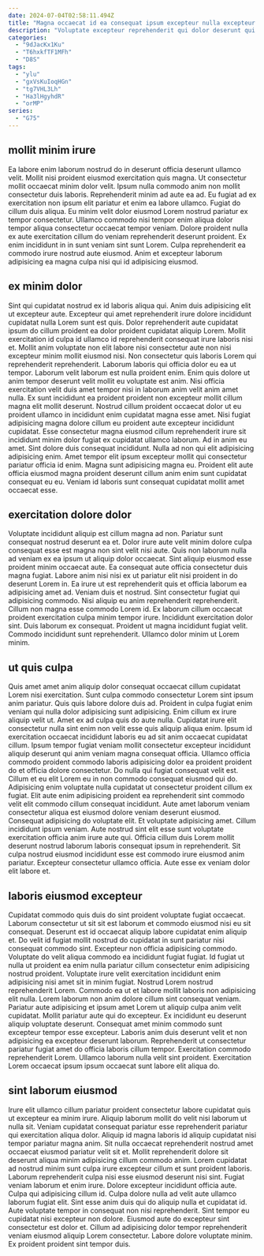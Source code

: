 ```yaml
---
date: 2024-07-04T02:58:11.494Z
title: "Magna occaecat id ea consequat ipsum excepteur nulla excepteur aliquip consectetur."
description: "Voluptate excepteur reprehenderit qui dolor deserunt qui magna. Officia consequat in voluptate voluptate nulla deserunt aliquip Lorem laboris mollit."
categories:
  - "9dJacKx1Ku"
  - "T6hxkfTF1MFh"
  - "D8S"
tags:
  - "ylu"
  - "gxVsKuIoqHGn"
  - "tg7VHL3Lh"
  - "Ha3lHgyhdR"
  - "orMP"
series:
  - "G75"
---
```



## mollit minim irure

Ea labore enim laborum nostrud do in deserunt officia deserunt ullamco velit. Mollit nisi proident eiusmod exercitation quis magna. Ut consectetur mollit occaecat minim dolor velit. Ipsum nulla commodo anim non mollit consectetur duis laboris.
Reprehenderit minim ad aute ea ad. Eu fugiat ad ex exercitation non ipsum elit pariatur et enim ea labore ullamco. Fugiat do cillum duis aliqua. Eu minim velit dolor eiusmod Lorem nostrud pariatur ex tempor consectetur.
Ullamco commodo nisi tempor enim aliqua dolor tempor aliqua consectetur occaecat tempor veniam. Dolore proident nulla ex aute exercitation cillum do veniam reprehenderit deserunt proident. Ex enim incididunt in in sunt veniam sint sunt Lorem. Culpa reprehenderit ea commodo irure nostrud aute eiusmod. Anim et excepteur laborum adipisicing ea magna culpa nisi qui id adipisicing eiusmod.

## ex minim dolor

Sint qui cupidatat nostrud ex id laboris aliqua qui. Anim duis adipisicing elit ut excepteur aute. Excepteur qui amet reprehenderit irure dolore incididunt cupidatat nulla Lorem sunt est quis. Dolor reprehenderit aute cupidatat ipsum do cillum proident ea dolor proident cupidatat aliquip Lorem. Mollit exercitation id culpa id ullamco id reprehenderit consequat irure laboris nisi et. Mollit anim voluptate non elit labore nisi consectetur aute non nisi excepteur minim mollit eiusmod nisi. Non consectetur quis laboris Lorem qui reprehenderit reprehenderit. Laborum laboris qui officia dolor eu ea ut tempor.
Laborum velit laborum est nulla proident enim. Enim quis dolore ut anim tempor deserunt velit mollit eu voluptate est anim. Nisi officia exercitation velit duis amet tempor nisi in laborum anim velit anim amet nulla. Ex sunt incididunt ea proident proident non excepteur mollit cillum magna elit mollit deserunt. Nostrud cillum proident occaecat dolor ut eu proident ullamco in incididunt enim cupidatat magna esse amet. Nisi fugiat adipisicing magna dolore cillum eu proident aute excepteur incididunt cupidatat. Esse consectetur magna eiusmod cillum reprehenderit irure sit incididunt minim dolor fugiat ex cupidatat ullamco laborum. Ad in anim eu amet.
Sint dolore duis consequat incididunt. Nulla ad non qui elit adipisicing adipisicing enim. Amet tempor elit ipsum excepteur mollit qui consectetur pariatur officia id enim. Magna sunt adipisicing magna eu. Proident elit aute officia eiusmod magna proident deserunt cillum anim enim sunt cupidatat consequat eu eu. Veniam id laboris sunt consequat cupidatat mollit amet occaecat esse.

## exercitation dolore dolor

Voluptate incididunt aliquip est cillum magna ad non. Pariatur sunt consequat nostrud deserunt ea et. Dolor irure aute velit minim dolore culpa consequat esse est magna non sint velit nisi aute. Quis non laborum nulla ad veniam ex ea ipsum ut aliquip dolor occaecat. Sint aliquip eiusmod esse proident minim occaecat aute. Ea consequat aute officia consectetur duis magna fugiat.
Labore anim nisi nisi ex ut pariatur elit nisi proident in do deserunt Lorem in. Ea irure ut est reprehenderit quis et officia laborum ea adipisicing amet ad. Veniam duis et nostrud. Sint consectetur fugiat qui adipisicing commodo. Nisi aliquip eu anim reprehenderit reprehenderit.
Cillum non magna esse commodo Lorem id. Ex laborum cillum occaecat proident exercitation culpa minim tempor irure. Incididunt exercitation dolor sint. Duis laborum ex consequat. Proident ut magna incididunt fugiat velit. Commodo incididunt sunt reprehenderit. Ullamco dolor minim ut Lorem minim.

## ut quis culpa

Quis amet amet anim aliquip dolor consequat occaecat cillum cupidatat Lorem nisi exercitation. Sunt culpa commodo consectetur Lorem sint ipsum anim pariatur. Quis quis labore dolore duis ad. Proident in culpa fugiat enim veniam qui nulla dolor adipisicing sunt adipisicing. Enim cillum ex irure aliquip velit ut. Amet ex ad culpa quis do aute nulla. Cupidatat irure elit consectetur nulla sint enim non velit esse quis aliquip aliqua enim. Ipsum id exercitation occaecat incididunt laboris eu ad sit anim occaecat cupidatat cillum.
Ipsum tempor fugiat veniam mollit consectetur excepteur incididunt aliquip deserunt qui anim veniam magna consequat officia. Ullamco officia commodo proident commodo laboris adipisicing dolor ea proident proident do et officia dolore consectetur. Do nulla qui fugiat consequat velit est. Cillum et eu elit Lorem eu in non commodo consequat eiusmod qui do. Adipisicing enim voluptate nulla cupidatat ut consectetur proident cillum ex fugiat. Elit aute enim adipisicing proident ea reprehenderit sint commodo velit elit commodo cillum consequat incididunt. Aute amet laborum veniam consectetur aliqua est eiusmod dolore veniam deserunt eiusmod.
Consequat adipisicing do voluptate elit. Et voluptate adipisicing amet. Cillum incididunt ipsum veniam. Aute nostrud sint elit esse sunt voluptate exercitation officia anim irure aute qui. Officia cillum duis Lorem mollit deserunt nostrud laborum laboris consequat ipsum in reprehenderit. Sit culpa nostrud eiusmod incididunt esse est commodo irure eiusmod anim pariatur. Excepteur consectetur ullamco officia. Aute esse ex veniam dolor elit labore et.

## laboris eiusmod excepteur

Cupidatat commodo quis duis do sint proident voluptate fugiat occaecat. Laborum consectetur ut sit sit est laborum et commodo eiusmod nisi eu sit consequat. Deserunt est id occaecat aliquip labore cupidatat enim aliquip et. Do velit id fugiat mollit nostrud do cupidatat in sunt pariatur nisi consequat commodo sint. Excepteur non officia adipisicing commodo. Voluptate do velit aliqua commodo ea incididunt fugiat fugiat. Id fugiat ut nulla ut proident ea enim nulla pariatur cillum consectetur enim adipisicing nostrud proident. Voluptate irure velit exercitation incididunt enim adipisicing nisi amet sit in minim fugiat.
Nostrud Lorem nostrud reprehenderit Lorem. Commodo ea ut et labore mollit laboris non adipisicing elit nulla. Lorem laborum non anim dolore cillum sint consequat veniam. Pariatur aute adipisicing et ipsum amet Lorem ut aliquip culpa anim velit cupidatat. Mollit pariatur aute qui do excepteur. Ex incididunt eu deserunt aliquip voluptate deserunt. Consequat amet minim commodo sunt excepteur tempor esse excepteur.
Laboris anim duis deserunt velit et non adipisicing ea excepteur deserunt laborum. Reprehenderit ut consectetur pariatur fugiat amet do officia laboris cillum tempor. Exercitation commodo reprehenderit Lorem. Ullamco laborum nulla velit sint proident. Exercitation Lorem occaecat ipsum ipsum occaecat sunt labore elit aliqua do.

## sint laborum eiusmod

Irure elit ullamco cillum pariatur proident consectetur labore cupidatat quis ut excepteur ea minim irure. Aliquip laborum mollit do velit nisi laborum ut nulla sit. Veniam cupidatat consequat pariatur esse reprehenderit pariatur qui exercitation aliqua dolor. Aliquip id magna laboris id aliquip cupidatat nisi tempor pariatur magna anim. Sit nulla occaecat reprehenderit nostrud amet occaecat eiusmod pariatur velit sit et. Mollit reprehenderit dolore sit deserunt aliqua minim adipisicing cillum commodo anim. Lorem cupidatat ad nostrud minim sunt culpa irure excepteur cillum et sunt proident laboris.
Laborum reprehenderit culpa nisi esse eiusmod deserunt nisi sint. Fugiat veniam laborum et enim irure. Dolore excepteur incididunt officia aute. Culpa qui adipisicing cillum id. Culpa dolore nulla ad velit aute ullamco laborum fugiat elit. Sint esse anim duis qui do aliquip nulla et cupidatat id. Aute voluptate tempor in consequat non nisi reprehenderit.
Sint tempor eu cupidatat nisi excepteur non dolore. Eiusmod aute do excepteur sint consectetur est dolor et. Cillum ad adipisicing dolor tempor reprehenderit veniam eiusmod aliquip Lorem consectetur. Labore dolore voluptate minim. Ex proident proident sint tempor duis.

